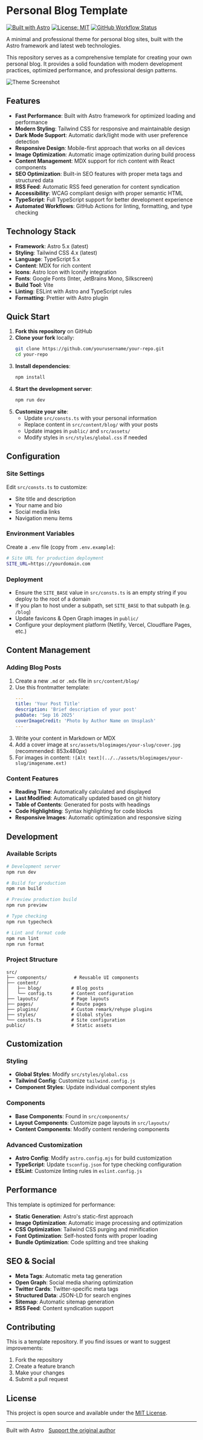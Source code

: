 # Personal Blog Template

[![Built with Astro](https://astro.badg.es/v2/built-with-astro/tiny.svg)](https://astro.build)
[![License: MIT](https://img.shields.io/badge/License-MIT-yellow.svg)](https://opensource.org/licenses/MIT)
[![GitHub Workflow Status](https://img.shields.io/github/actions/workflow/status/aherendeen/personal-astro-blog/ci.yml?branch=main&label=CI)](https://github.com/aherendeen/personal-astro-blog/actions/workflows/ci.yml)

A minimal and professional theme for personal blog sites, built with the Astro framework and latest web technologies.

This repository serves as a comprehensive template for creating your own personal blog. It provides a solid foundation with modern development practices, optimized performance, and professional design patterns.

![Theme Screenshot](./screenshot.jpg)

## Features

- **Fast Performance**: Built with Astro framework for optimized loading and performance
- **Modern Styling**: Tailwind CSS for responsive and maintainable design
- **Dark Mode Support**: Automatic dark/light mode with user preference detection
- **Responsive Design**: Mobile-first approach that works on all devices
- **Image Optimization**: Automatic image optimization during build process
- **Content Management**: MDX support for rich content with React components
- **SEO Optimization**: Built-in SEO features with proper meta tags and structured data
- **RSS Feed**: Automatic RSS feed generation for content syndication
- **Accessibility**: WCAG compliant design with proper semantic HTML
- **TypeScript**: Full TypeScript support for better development experience
- **Automated Workflows**: GitHub Actions for linting, formatting, and type checking

## Technology Stack

- **Framework**: Astro 5.x (latest)
- **Styling**: Tailwind CSS 4.x (latest)
- **Language**: TypeScript 5.x
- **Content**: MDX for rich content
- **Icons**: Astro Icon with Iconify integration
- **Fonts**: Google Fonts (Inter, JetBrains Mono, Silkscreen)
- **Build Tool**: Vite
- **Linting**: ESLint with Astro and TypeScript rules
- **Formatting**: Prettier with Astro plugin

## Quick Start

1. **Fork this repository** on GitHub
2. **Clone your fork** locally:
   ```bash
   git clone https://github.com/yourusername/your-repo.git
   cd your-repo
   ```
3. **Install dependencies**:
   ```bash
   npm install
   ```
4. **Start the development server**:
   ```bash
   npm run dev
   ```
5. **Customize your site**:
   - Update `src/consts.ts` with your personal information
   - Replace content in `src/content/blog/` with your posts
   - Update images in `public/` and `src/assets/`
   - Modify styles in `src/styles/global.css` if needed

## Configuration

### Site Settings

Edit `src/consts.ts` to customize:

- Site title and description
- Your name and bio
- Social media links
- Navigation menu items

### Environment Variables

Create a `.env` file (copy from `.env.example`):

```bash
# Site URL for production deployment
SITE_URL=https://yourdomain.com
```

### Deployment

- Ensure the `SITE_BASE` value in `src/consts.ts` is an empty string if you deploy to the root of a domain
- If you plan to host under a subpath, set `SITE_BASE` to that subpath (e.g. `/blog`)
- Update favicons & Open Graph images in `public/`
- Configure your deployment platform (Netlify, Vercel, Cloudflare Pages, etc.)

## Content Management

### Adding Blog Posts

1. Create a new `.md` or `.mdx` file in `src/content/blog/`
2. Use this frontmatter template:
   ```yaml
   ---
   title: 'Your Post Title'
   description: 'Brief description of your post'
   pubDate: 'Sep 16 2025'
   coverImageCredit: 'Photo by Author Name on Unsplash'
   ---
   ```
3. Write your content in Markdown or MDX
4. Add a cover image at `src/assets/blogimages/your-slug/cover.jpg` (recommended: 853x480px)
5. For images in content: `![Alt text](../../assets/blogimages/your-slug/imagename.ext)`

### Content Features

- **Reading Time**: Automatically calculated and displayed
- **Last Modified**: Automatically updated based on git history
- **Table of Contents**: Generated for posts with headings
- **Code Highlighting**: Syntax highlighting for code blocks
- **Responsive Images**: Automatic optimization and responsive sizing

## Development

### Available Scripts

```bash
# Development server
npm run dev

# Build for production
npm run build

# Preview production build
npm run preview

# Type checking
npm run typecheck

# Lint and format code
npm run lint
npm run format
```

### Project Structure

```
src/
├── components/          # Reusable UI components
├── content/
│   ├── blog/           # Blog posts
│   └── config.ts       # Content configuration
├── layouts/            # Page layouts
├── pages/              # Route pages
├── plugins/            # Custom remark/rehype plugins
├── styles/             # Global styles
└── consts.ts           # Site configuration
public/                 # Static assets
```

## Customization

### Styling

- **Global Styles**: Modify `src/styles/global.css`
- **Tailwind Config**: Customize `tailwind.config.js`
- **Component Styles**: Update individual component styles

### Components

- **Base Components**: Found in `src/components/`
- **Layout Components**: Customize page layouts in `src/layouts/`
- **Content Components**: Modify content rendering components

### Advanced Customization

- **Astro Config**: Modify `astro.config.mjs` for build customization
- **TypeScript**: Update `tsconfig.json` for type checking configuration
- **ESLint**: Customize linting rules in `eslint.config.js`

## Performance

This template is optimized for performance:

- **Static Generation**: Astro's static-first approach
- **Image Optimization**: Automatic image processing and optimization
- **CSS Optimization**: Tailwind CSS purging and minification
- **Font Optimization**: Self-hosted fonts with proper loading
- **Bundle Optimization**: Code splitting and tree shaking

## SEO & Social

- **Meta Tags**: Automatic meta tag generation
- **Open Graph**: Social media sharing optimization
- **Twitter Cards**: Twitter-specific meta tags
- **Structured Data**: JSON-LD for search engines
- **Sitemap**: Automatic sitemap generation
- **RSS Feed**: Content syndication support

## Contributing

This is a template repository. If you find issues or want to suggest improvements:

1. Fork the repository
2. Create a feature branch
3. Make your changes
4. Submit a pull request

## License

This project is open source and available under the [MIT License](LICENSE).

---

<div style="display:flex; gap:12px; align-items:center;">
	<div>
		Built with Astro
	</div>
   <div>
      <a href="https://www.buymeacoffee.com/aherendeen" target="_blank" rel="noopener noreferrer nofollow">Support the original author</a>
   </div>
</div>

